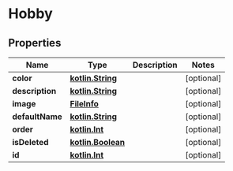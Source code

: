 # Hobby

## Properties
Name | Type | Description | Notes
------------ | ------------- | ------------- | -------------
**color** | [**kotlin.String**](.md) |  |  [optional]
**description** | [**kotlin.String**](.md) |  |  [optional]
**image** | [**FileInfo**](FileInfo.md) |  |  [optional]
**defaultName** | [**kotlin.String**](.md) |  |  [optional]
**order** | [**kotlin.Int**](.md) |  |  [optional]
**isDeleted** | [**kotlin.Boolean**](.md) |  |  [optional]
**id** | [**kotlin.Int**](.md) |  |  [optional]
